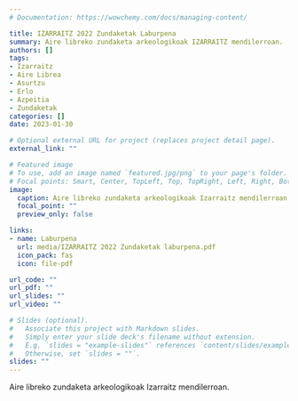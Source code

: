 ```yaml
---
# Documentation: https://wowchemy.com/docs/managing-content/

title: IZARRAITZ 2022 Zundaketak Laburpena
summary: Aire libreko zundaketa arkeologikoak IZARRAITZ mendilerroan.
authors: []
tags: 
- Izarraitz
- Aire Librea
- Asurtzu
- Erlo
- Azpeitia
- Zundaketak
categories: []
date: 2023-01-30

# Optional external URL for project (replaces project detail page).
external_link: ""

# Featured image
# To use, add an image named `featured.jpg/png` to your page's folder.
# Focal points: Smart, Center, TopLeft, Top, TopRight, Left, Right, BottomLeft, Bottom, BottomRight.
image:
  caption: Aire libreko zundaketa arkeologikoak Izarraitz mendilerroan.
  focal_point: ""
  preview_only: false

links:
- name: Laburpena
  url: media/IZARRAITZ 2022 Zundaketak laburpena.pdf
  icon_pack: fas
  icon: file-pdf

url_code: ""
url_pdf: ""
url_slides: ""
url_video: ""

# Slides (optional).
#   Associate this project with Markdown slides.
#   Simply enter your slide deck's filename without extension.
#   E.g. `slides = "example-slides"` references `content/slides/example-slides.md`.
#   Otherwise, set `slides = ""`.
slides: ""
---
```


Aire libreko zundaketa arkeologikoak Izarraitz mendilerroan.
